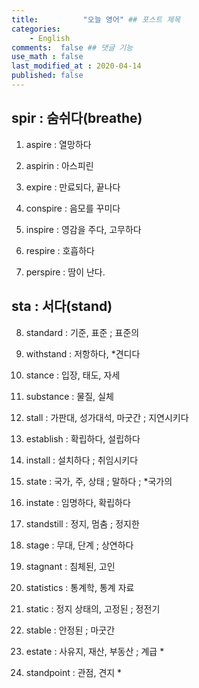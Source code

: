 ```yaml
---
title:          "오늘 영어" ## 포스트 제목
categories:       
    - English
comments:  false ## 댓글 기능
use_math : false
last_modified_at : 2020-04-14
published: false
---
```


## spir : 숨쉬다(breathe)

1. aspire : 열망하다

2. aspirin : 아스피린

3. expire : 만료되다, 끝나다

4. conspire : 음모를 꾸미다

5. inspire : 영감을 주다, 고무하다

6. respire : 호흡하다

7. perspire : 땀이 난다.

## sta : 서다(stand)

8. standard : 기준, 표준 ; 표준의

9. withstand : 저항하다, *견디다

10. stance : 입장, 태도, 자세

11. substance : 물질, 실체

12. stall : 가판대, 성가대석, 마굿간 ; 지연시키다

13. establish : 확립하다, 설립하다

14. install : 설치하다 ; 취임시키다

15. state : 국가, 주, 상태 ; 말하다 ; *국가의

16. instate : 임명하다, 확립하다

17. standstill : 정지, 멈춤 ; 정지한

18. stage : 무대, 단계 ; 상연하다

19. stagnant : 침체된, 고인

20. statistics : 통계학, 통계 자료

21. static : 정지 상태의, 고정된 ; 정전기

22. stable : 안정된 ; 마굿간

23. estate : 사유지, 재산, 부동산 ; 계급 *

24. standpoint : 관점, 견지 *